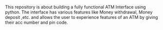 This repository is about building a fully functional ATM Interface using python. The interface has various features like Money withdrawal, Money deposit ,etc. and allows the user to experience features of an ATM by giving their acc number and pin code.
